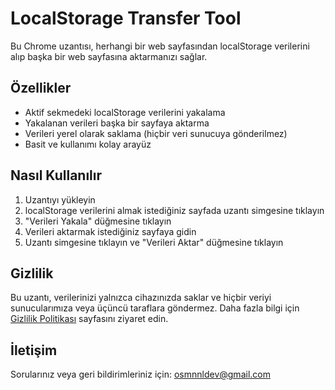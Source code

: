# LocalStorage Transfer Tool

Bu Chrome uzantısı, herhangi bir web sayfasından localStorage verilerini alıp başka bir web sayfasına aktarmanızı sağlar.

## Özellikler

- Aktif sekmedeki localStorage verilerini yakalama
- Yakalanan verileri başka bir sayfaya aktarma
- Verileri yerel olarak saklama (hiçbir veri sunucuya gönderilmez)
- Basit ve kullanımı kolay arayüz

## Nasıl Kullanılır

1. Uzantıyı yükleyin
2. localStorage verilerini almak istediğiniz sayfada uzantı simgesine tıklayın
3. "Verileri Yakala" düğmesine tıklayın
4. Verileri aktarmak istediğiniz sayfaya gidin
5. Uzantı simgesine tıklayın ve "Verileri Aktar" düğmesine tıklayın

## Gizlilik

Bu uzantı, verilerinizi yalnızca cihazınızda saklar ve hiçbir veriyi sunucularımıza veya üçüncü taraflara göndermez. Daha fazla bilgi için [Gizlilik Politikası](privacy_policy.html) sayfasını ziyaret edin.

## İletişim

Sorularınız veya geri bildirimleriniz için: osmnnldev@gmail.com
